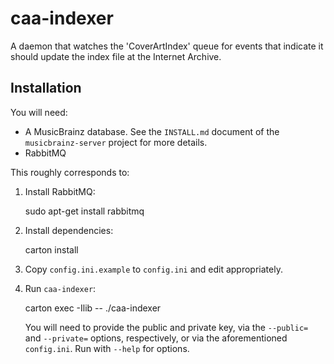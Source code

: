 # caa-indexer

A daemon that watches the 'CoverArtIndex' queue for events that indicate it
should update the index file at the Internet Archive.

## Installation

You will need:

- A MusicBrainz database. See the `INSTALL.md` document of the `musicbrainz-server`
  project for more details.
- RabbitMQ

This roughly corresponds to:

  1. Install RabbitMQ:

        sudo apt-get install rabbitmq

  2. Install dependencies:

        carton install

  3. Copy `config.ini.example` to `config.ini` and edit appropriately.

  4. Run `caa-indexer`:

        carton exec -Ilib -- ./caa-indexer

     You will need to provide the public and private key, via the `--public=`
     and `--private=` options, respectively, or via the aforementioned
     `config.ini`.  Run with `--help` for options.
